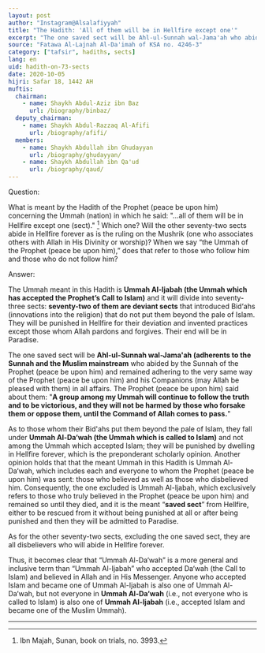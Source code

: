 ```yaml
---
layout: post
author: "Instagram@Alsalafiyyah"
title: "The Hadith: 'All of them will be in Hellfire except one'"
excerpt: "The one saved sect will be Ahl-ul-Sunnah wal-Jama'ah who abided by the Sunnah of the Prophet (peace be upon him) and remained adhering to the very same way of the Prophet (peace be upon him) and his Companions (may Allah be pleased with them) in all affairs."
source: "Fatawa Al-Lajnah Al-Da'imah of KSA no. 4246-3"
category: ["tafsir", hadiths, sects]
lang: en
uid: hadith-on-73-sects
date: 2020-10-05
hijri: Safar 18, 1442 AH
muftis:
  chairman: 
    - name: Shaykh Abdul-Aziz ibn Baz
      url: /biography/binbaz/
  deputy_chairman:
    - name: Shaykh Abdul-Razzaq Al-Afifi
      url: /biography/afifi/
  members: 
    - name: Shaykh Abdullah ibn Ghudayyan
      url: /biography/ghudayyan/
    - name: Shaykh Abdullah ibn Qa'ud
      url: /biography/qaud/
---
```


Question:

What is meant by the Hadith of the Prophet (peace be upon him) concerning the Ummah (nation) in which he said: "...all of them will be in Hellfire except one (sect)." [^1] Which one? Will the other seventy-two sects abide in Hellfire forever as is the ruling on the Mushrik (one who associates others with Allah in His Divinity or worship)?  When we say “the Ummah of the Prophet (peace be upon him),” does that refer to those who follow him and those who do not follow him? 

Answer:

The Ummah meant in this Hadith is **Ummah Al-Ijabah (the Ummah which has accepted the Prophet’s Call to Islam)** and it will divide into seventy-three sects: **seventy-two of them are deviant sects** that introduced Bid‘ahs (innovations into the religion) that do not put them beyond the pale of Islam. They will be punished in Hellfire for their deviation and invented practices except those whom Allah pardons and forgives. Their end will be in Paradise. 

The one saved sect will be **Ahl-ul-Sunnah wal-Jama'ah (adherents to the Sunnah and the Muslim mainstream** who abided by the Sunnah of the Prophet (peace be upon him) and remained adhering to the very same way of the Prophet (peace be upon him) and his Companions (may Allah be pleased with them) in all affairs. The Prophet (peace be upon him) said about them: "**A group among my Ummah will continue to follow the truth and to be victorious, and they will not be harmed by those who forsake them or oppose them, until the Command of Allah comes to pass.**" 

As to those whom their Bid'ahs put them beyond the pale of Islam, they fall under **Ummah Al-Da‘wah (the Ummah which is called to Islam)** and not among the Ummah which accepted Islam; they will be punished by dwelling in Hellfire forever, which is the preponderant scholarly opinion. Another opinion holds that that the meant Ummah in this Hadith is Ummah Al-Da‘wah, which includes each and everyone to whom the Prophet (peace be upon him) was sent: those who believed as well as those who disbelieved him. Consequently, the one excluded is Ummah Al-Ijabah, which exclusively refers to those who truly believed in the Prophet (peace be upon him) and remained so until they died, and it is the meant “**saved sect**” from Hellfire, either to be rescued from it without being punished at all or after being punished and then they will be admitted to Paradise.

As for the other seventy-two sects, excluding the one saved sect, they are all disbelievers who will abide in Hellfire forever. 

Thus, it becomes clear that “Ummah Al-Da‘wah” is a more general and inclusive term than “Ummah Al-Ijabah” who accepted Da‘wah (the Call to Islam) and believed in Allah and in His Messenger. Anyone who accepted Islam and became one of Ummah Al-Ijabah is also one of Ummah Al-Da‘wah, but not everyone in **Ummah Al-Da‘wah** (i.e., not everyone who is called to Islam) is also one of **Ummah Al-Ijabah** (i.e., accepted Islam and became one of the Muslim Ummah).

---

[^1]: Ibn Majah, Sunan, book on trials, no. 3993.
[^2]: Imam Ahmad, vol. 5, pp. 34, 269, 278, and 279; Al-Bukhari, Fath-ul-Bari, nos. 3639, 7311, and 7459; and Muslim, with different wording, nos. 156, 1037, 1920, 1921, 1923, 1924, and 1925.
